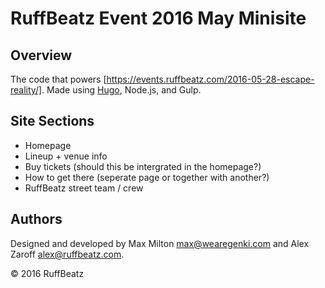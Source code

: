 # RuffBeatz Event 2016 May Minisite

## Overview

The code that powers [https://events.ruffbeatz.com/2016-05-28-escape-reality/]. Made using [Hugo](https://gohugo.io/), Node.js, and Gulp.

## Site Sections

* Homepage
* Lineup + venue info
* Buy tickets (should this be intergrated in the homepage?)
* How to get there (seperate page or together with another?)
* RuffBeatz street team / crew

## Authors

Designed and developed by Max Milton <max@wearegenki.com> and Alex Zaroff <alex@ruffbeatz.com>.

&copy; 2016 RuffBeatz
